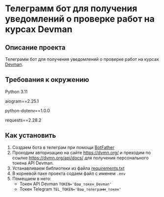 # Телеграмм бот для получения уведомлений о проверке работ на курсах Devman #

## Описание проекта ##

Телеграмм бот для получения уведомлений о проверке работ на курсах [Devman](https://dvmn.org). 

## Требования к окружению ##

Python 3.11

aiogram==2.25.1

python-dotenv==1.0.0

requests==2.28.2

## Как установить ##

1. Создаем бота в телеграм при помощи [BotFather](https://t.me/BotFather)
2. Проходим авторизацию на сайте https://dvmn.org/ и преходим по ссылке https://dvmn.org/api/docs/ для получения персонального токена API Devman.
3. Устанавливаем библиотеки из файла [requirements.txt](https://github.com/IPRepin/devman_bot/blob/master/requirements.txt)
4. В корневой паке проекта содаем файл с именем  `.env`
5. Помещаем в него:
    * Токен API Devman `TOKEN='Ваш_токен_Devman'`
    * Токен Telegram `TEL_TOKEN='Ваш_телеграмм_токен'`
